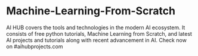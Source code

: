 # Machine-Learning-From-Scratch
AI HUB covers the tools and technologies in the modern AI ecosystem. It consists of free python tutorials, Machine Learning from Scratch, and latest AI projects and tutorials along with recent advancement in AI. Check now on #aihubprojects.com
